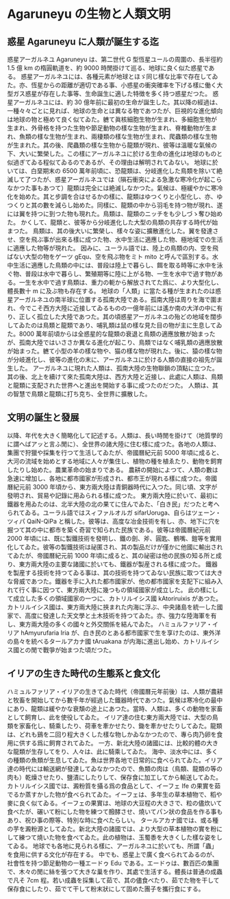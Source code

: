 # Agaruneyu の生物と人類文明

## 惑星 Agaruneyu に人類が誕生する迄

惑星アーガルネユ Agaruneyu は、第二世代 G 型恆星ユールの周圍の、長半徑約 1.5 億 km の楕圓軌道を、約 9000 時閒掛けて巡る、地球に良く似た惑星である。
惑星アーガルネユには、各種元素が地球とほゞ同じ樣な比率で存在してゐた。亦、恆星からの距離が適切である事、小惑星の衝突確率を下げる樣に働く大型ガス惑星が存在した事等、生命誕生に適した特徴を多く持つ惑星だつた。
惑星アーガルネユには、約 30 億年前に最初の生命が誕生した。其以降の經過は、一種々々ごとに見れば、地球の生命とは異なる物であつたが、巨視的な進化傾向は地球の物と極めて良く似てゐた。軈て眞核細胞生物が生まれ、多細胞生物が生まれ、外骨格を持つた生物や節足動物の樣な生物が生まれ、脊椎動物が生まれ、魚類の樣な生物が生まれ、兩棲類の樣な生物が生まれ、爬蟲類の樣な生物が生まれた。其の後、爬蟲類の樣な生物から龍類が現れ、彼等は溫暖な氣候の下、大いに繁榮した。この樣にアーガルネユに於ける生命の進化は地球のものと似過ぎてゐる程似てゐるのであるが、その理由は解明されてゐない。
地球に於いては、白堊期末の 6500 萬年前頃に、恐龍類は、分岐進化した鳥類を除いて絶滅して了つたが、惑星アーガルネユでは（隕石衝突による急激な寒冷化が起こらなかつた事もあつて）龍類は完全には絶滅しなかつた。氣候は、極緩やかに寒冷化を始めた。其と步調を合はせるかの樣に、龍類はゆつくりと小型化し、亦、ゆつくりと其の數を減らし始めた。同樣に、龍類の中から羽毛を持つ物が現れ、遂には翼を持つに到つた物も現れた。鳥類は、龍類のニッチをも少しづゝ奪ひ始めた。
かくして、龍類と、彼等から分岐進化した大型の鳥類の共存する時代が始まつた。
鳥類は、其の後大いに繁榮し、樣々な姿に擴散進化した。翼を發達させ、空を飛ぶ事が出來る樣に成つた物、水中生活に適應した物、極地域での生活に適應した物等が現れた。
因みに、ユーラル語では、陸上の鳥類の内、空を飛ばない大型の物をゲーツ gEqu、空を飛ぶ物をミト mito と呼んで區別する。水中生活に適應した鳥類の中には、普段は陸上で暮らし、餌を取る時等に水中を泳ぐ物、普段は水中で暮らし、繁殖期等に陸に上がる物、一生を水中で過す物がある。一生を水中で過す鳥類は、重力の軛から解放されてた爲に、より大型化し、體長數十 m に及ぶ物も存在する。
地球の「人類」に當たる種が生まれたのは惑星アーガルネユの南半球に位置する孤南大陸である。孤南大陸は周りを海で圍まれ、今でこそ西方大陸に近接してゐるものの一億年前には遙か南の大洋の中に有り、正しく孤立した大陸であつた。其の頃惑星アーガルネユの殆どの地域を闊歩してゐたのは鳥類と龍類であり、哺乳類は鼠の樣な見た目の物が主に生息してゐた。8000 萬年前頃からは全惑星的な龍類の衰退と鳥類の適應放散が始まったが、孤南大陸ではいささか異なる進化が起こり、鳥類ではなく哺乳類の適應放散が始まった。軈て小型の羊の樣な物や、猫の樣な物が現れた。後に、猿の樣な物が分岐進化し、彼等の進化の末に、アーガルネユに於ける人類の直接の祖先が誕生した。
アーガルネユに現れた人類は、孤南大陸の生物聯鎖の頂點に立つた。其の後、北上を續けて來た孤南大陸は、西方大陸と近接し、此處に人類は、鳥類と龍類に支配された世界へと進出を開始する事に成つたのだつた。
人類は、其の智慧で鳥類と龍類に打ち克ち、全世界に擴散した。

## 文明の誕生と發展

以降、年代を大きく簡略化して記述する。人類は、長い時閒を掛けて（地質學的に謂へばアッと言ふ閒に）、全世界の諸大陸に住む樣に成つた。各地の人類は、集團で狩獵や採集を行つて生活してゐたが、帝國曆紀元前 5000 年頃に成ると、大河の流域を始めとする地域に人々が集住し、植物の種を植ゑたり、動物を飼育したりし始めた。農業革命の始まりである。
農耕の開始によつて、人類の數は急速に增加し、各地に都市國家が形成され、都市王が現れる樣に成つた。帝國曆紀元前 3000 年頃から、東方兩大陸は青銅器時代に入つた。同じ頃、文字が發明され、貿易や記錄に用ゐられる樣に成つた。
東方兩大陸に於いて、最初に鐵器を用ゐたのは、北半大陸の北の果てに住んでゐた、「白き民」だつたと考へられてゐる。ユーラル語ではスィファルオルガ sifarUoruga、自らはツェーン・ツィパ QaiN-QiPa と稱した。彼等は、高度な冶金技術を有し、亦、地下に穴を掘つて其の中に都市を築く奇習で知られた民族である。彼等は帝國曆紀元前 2000 年頃には、既に製鐵技術を發明し、鐵の劍、斧、圓匙、鶴嘴、鎧等を實用化してゐた。彼等の製鐵技術は祕匿され、其の製品だけが僅かに他國に輸出されてゐたが、帝國曆紀元前 1000 年頃に成ると、其の祕密は他の民族の知る所と成り、東方兩大陸の主要な諸國に於いても、鐵器が製産される樣に成つた。
鐵器を製産する技術を持つてゐる事は、其の技術を持つてゐない民族に取つては大きな脅威であつた。鐵器を手に入れた都市國家が、他の都市國家を支配下に組み入れて行く事に因つて、東方兩大陸に幾つもの領域國家が成立した。
此の樣にして成立した多くの領域國家の一つに、カトリルイシス國 kAtoriruixis があつた。
カトリルイシス國は、東方兩大陸に挾まれた内海に浮ぶ、中央諸島を統一した國家で、高度に發達した天文學と土木技術を持つてゐた。亦、強力な陸海軍を有し、東方兩大陸の多くの國々と外交關係を結んでゐた。
ハミュルファリア・イリア hAmyurufaria Iria が、白き民のとある都市國家で生を享けたのは、東外洋の島々を統べるタールアカナ國 tAruakana が内海に進出し始め、カトリルイシス國との閒で戰爭が始まつた頃だつた。

## イリアの生きた時代の生態系と食文化

ハミュルファリア・イリアの生きてゐた時代（帝國曆元年前後）は、人類が農耕と牧畜を開始してから數千年が經過した鐵器時代であつた。氣候は寒冷化の最中にあり、龍類は緩やかな衰頽の途上にあつた。當時、人類は、多くの動物を家畜として飼育し、此を使役してゐた。
イリア達の住む東方兩大陸では、大型の鳥類を家畜化し、騎乘したり、荷車を牽かせたり、鋤を牽かせたりしてゐた。龍類は、どれも鷄を二回り程大きくした樣な物しかゐなかつたので、專ら肉乃卵を食用に供する爲に飼育されてゐた。
一方、新北大陸の諸國には、比較的體の大きな龍類が生存してをり、人々は、此に騎乘してゐた。
海中、淡水中には、多くの種類の魚類が生息してゐた。魚は世界各地で日常的に食べられてゐた。イリア達の時代には輸送網が發達してゐなかつたので、魚類の肉は（鳥類、龍類の等の肉も）乾燥させたり、鹽漬にしたりして、保存食に加工してから輸送してゐた。
カトリルイシス國では、澱粉質を攝る爲の食品として、イーフェ Ife の果實を茹でるか蒸すかした物が食べられてゐた。イーフェは、多年生の草本植物で、稻や麥に良く似てゐる。イーフェの果實は、地球の大豆程の大きさで、粒の儘炊いて食べたが、碾いて粉にした物を練つて醱酵させ、燒いてパン狀の食品を作る事もあり、祝ひ事の際等、特別な時に食べたらしい。
タールアカナ國では、或る種の芋を澱粉源としてゐた。新北大陸の諸國では、より大型の草本植物の實を粉にして練つて燒いた物を食べてゐた。此の植物は、玉蜀黍を大きくした樣な姿をしてゐる。
地球でも各地に見られる樣に、アーガルネユに於いても、所謂「蟲」を食用に供する文化が存在する。
中でも、惑星上で廣く食べられてゐるのが、社會性を持つ節足動物の一種エードゥ Edu である。エードゥは、數百匹の集團で、木々の閒に絲を張つて大きな巢を作り、其處で生活する。體長は普通の成蟲で凡そ 7cm 程。若い成蟲を採集して茹で、其の儘食べたり、茹でた物を干して保存食にしたり、茹でて干して粉末狀にして固めた團子を攜行食にする。
